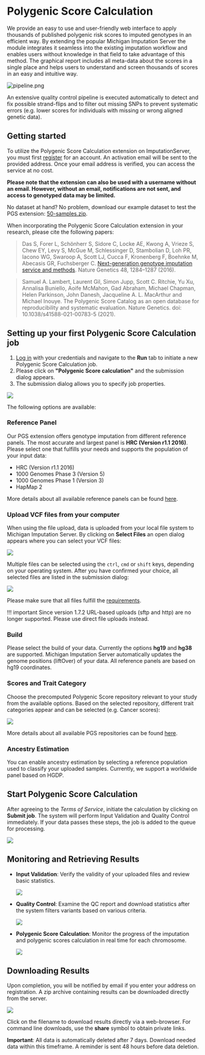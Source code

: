 #  Polygenic Score Calculation

We provide an easy to use and user-friendly web interface to apply thousands of published polygenic risk scores to imputed genotypes in an efficient way.
By extending the popular Michigan Imputation Server the module integrates it seamless into the existing imputation workflow and enables users without knowledge in that field to take advantage of this method.
The graphical report includes all meta-data about the scores in a single place and helps users to understand and screen thousands of scores in an easy and intuitive way.

![pipeline.png](images%2Fpipeline.png)

An extensive quality control pipeline is executed automatically to detect and fix possible strand-flips and to filter out missing SNPs to prevent systematic errors (e.g. lower scores for individuals with missing or wrong aligned genetic data).

## Getting started

To utilize the Polygenic Score Calculation extension on ImputationServer, you must first [register](https://imputationserver.sph.umich.edu/index.html#!pages/register) for an account.
An activation email will be sent to the provided address. Once your email address is verified, you can access the service at no cost.

**Please note that the extension can also be used with a username without an email. However, without an email, notifications are not sent, and access to genotyped data may be limited.**

No dataset at hand? No problem, download our example dataset to test the PGS extension: [50-samples.zip](https://imputationserver.sph.umich.edu/downloads/50-samples.zip).


When incorporating the Polygenic Score Calculation extension in your research, please cite the following papers:

> Das S, Forer L, Schönherr S, Sidore C, Locke AE, Kwong A, Vrieze S, Chew EY, Levy S, McGue M, Schlessinger D, Stambolian D, Loh PR, Iacono WG, Swaroop A, Scott LJ, Cucca F, Kronenberg F, Boehnke M, Abecasis GR, Fuchsberger C. [Next-generation genotype imputation service and methods](https://www.ncbi.nlm.nih.gov/pubmed/27571263). Nature Genetics 48, 1284–1287 (2016).

> Samuel A. Lambert, Laurent Gil, Simon Jupp, Scott C. Ritchie, Yu Xu, Annalisa Buniello, Aoife McMahon, Gad Abraham, Michael Chapman, Helen Parkinson, John Danesh, Jacqueline A. L. MacArthur and Michael Inouye. The Polygenic Score Catalog as an open database for reproducibility and systematic evaluation. Nature Genetics. doi: 10.1038/s41588-021-00783-5 (2021).

## Setting up your first Polygenic Score Calculation job

1. [Log in](https://imputationserver.sph.umich.edu/index.html#!pages/login) with your credentials and navigate to the **Run** tab to initiate a new Polygenic Score Calculation job.
2. Please click on **"Polygenic Score calculation"** and the submission dialog appears.
3. The submission dialog allows you to specify job properties.

![](images/submit-job01.png)

The following options are available:


### Reference Panel

Our PGS extension offers genotype imputation from different reference panels. The most accurate and largest panel is **HRC (Version r1.1 2016)**. Please select one that fulfills your needs and supports the population of your input data:

- HRC (Version r1.1 2016)
- 1000 Genomes Phase 3 (Version 5)
- 1000 Genomes Phase 1 (Version 3)
- HapMap 2

More details about all available reference panels can be found [here](/pgs/reference-panels/).

### Upload VCF files from your computer

When using the file upload, data is uploaded from your local file system to Michigan Imputation Server. By clicking on **Select Files** an open dialog appears where you can select your VCF files:

![](images/upload-data01.png)

Multiple files can be selected using the `ctrl`, `cmd` or `shift` keys, depending on your operating system.
After you have confirmed your choice, all selected files are listed in the submission dialog:

![](images/upload-data02.png)

Please make sure that all files fulfill the [requirements](/prepare-your-data).


!!! important
Since version 1.7.2 URL-based uploads (sftp and http) are no longer supported. Please use direct file uploads instead.

### Build
Please select the build of your data. Currently the options **hg19** and **hg38** are supported. Michigan Imputation Server automatically updates the genome positions (liftOver) of your data. All reference panels are based on hg19 coordinates.

### Scores and Trait Category

Choose the precomputed Polygenic Score repository relevant to your study from the available options. Based on the selected repository, different trait categories appear and can be selected (e.g. Cancer scores):

   ![](images/pgs-repository.png)

More details about all available PGS repositories can be found [here](/pgs/scores/).

### Ancestry Estimation

You can enable ancestry estimation by selecting a reference population used to classify your uploaded samples. Currently, we support a worldwide panel based on HGDP.

## Start Polygenic Score Calculation

After agreeing to the *Terms of Service*, initiate the calculation by clicking on **Submit job**. The system will perform Input Validation and Quality Control immediately. If your data passes these steps, the job is added to the queue for processing.

   ![](images/queue01.png)

## Monitoring and Retrieving Results

- **Input Validation**: Verify the validity of your uploaded files and review basic statistics.

  ![](images/input-validation01.png)

- **Quality Control**: Examine the QC report and download statistics after the system filters variants based on various criteria.

  ![](images/quality-control02.png)

- **Polygenic Score Calculation**: Monitor the progress of the imputation and polygenic scores calculation in real time for each chromosome.

  ![](images/imputation01.png)

## Downloading Results

Upon completion, you will be notified by email if you enter your address on registration. A zip archive containing results can be downloaded directly from the server.

  ![](images/job-results.png)

Click on the filename to download results directly via a web-browser. For command line downloads, use the **share** symbol to obtain private links.

**Important**: All data is automatically deleted after 7 days. Download needed data within this timeframe. A reminder is sent 48 hours before data deletion.
